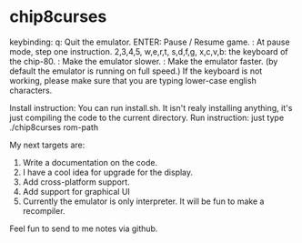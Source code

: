 # chip8curses

keybinding:
	q:	Quit the emulator.
	ENTER:	Pause / Resume game.
	<F5>: 	At pause mode, step one instruction.
	2,3,4,5,
	w,e,r,t,
	s,d,f,g,
	x,c,v,b:	the keyboard of the chip-80.
	<F6>: Make the emulator slower.
	<F7>: Make the emulator faster. (by default the emulator is running on full speed.)
If the keyboard is not working, please make sure that you are typing lower-case english characters.

Install instruction:
	You can run install.sh. It isn't realy installing anything, it's just compiling the code to the current directory.
Run instruction:
	just type ./chip8curses rom-path



My next targets are:
1) Write a documentation on the code.
2) I have a cool idea for  upgrade for the display.
3) Add cross-platform support.
4) Add support for graphical UI
5) Currently the emulator is only interpreter. It will be fun to make a recompiler.

Feel fun to send to me notes via github.
